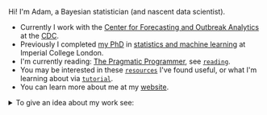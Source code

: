 Hi!
I'm Adam, a Bayesian statistician (and nascent data scientist).

* Currently I work with the [Center for Forecasting and Outbreak Analytics](https://www.cdc.gov/forecast-outbreak-analytics/index.html) at the [CDC](https://www.cdc.gov/index.htm).
* Previously I completed [my PhD](https://github.com/athowes/thesis) in [statistics and machine learning](https://statml.io/) at Imperial College London.
* I'm currently reading: [The Pragmatic Programmer](https://pragprog.com/titles/tpp20/the-pragmatic-programmer-20th-anniversary-edition/), see [`reading`](https://github.com/athowes/reading).
* You may be interested in these [`resources`](https://github.com/athowes/resources) I've found useful, or what I'm learning about via [`tutorial`](https://github.com/athowes/tutorial).
* You can learn more about me at my [website](https://athowes.github.io/).

<details>
<summary>
To give an idea about my work see:
</summary>

| Repository &emsp;| Description |
|:-----------|:------------|  
| [`epidist`](https://github.com/epinowcast/epidist) | An R package for estimating delay distributions accounting for censoring and truncation |    
| [`helios`](https://github.com/mrc-ide/helios) | An R package for simulating the impact of far UVC interventions using an individual-based model |
| [`thesis`](https://github.com/athowes/thesis) | My thesis "Bayesian spatio-temporal methods for small-area estimation of HIV indicators" |
| [`beyond-borders`](https://github.com/athowes/beyond-borders) | Evaluating the suitability of spatial adjacency for small-area estimation ([`arealutils`](https://github.com/athowes/arealutils))
| [`multi-agyw`](https://github.com/athowes/multi-agyw) | Estimating HIV risk group proportions with a multinomial spatio-temporal model ([`multi.utils`](https://github.com/athowes/multi.utils), [UNAIDS](https://hivtools.unaids.org/shipp/)) |
| [`naomi-aghq`](https://github.com/athowes/naomi-aghq) | Improving approximate Bayesian inference methods for extended latent Gaussian models ([`inf.utils`](https://github.com/athowes/inf.utils))
| [`exp-growth`](https://github.com/athowes/exp-growth) | Time-series methods for disease-agnostic metagenomic environmental threat detection

</details>
